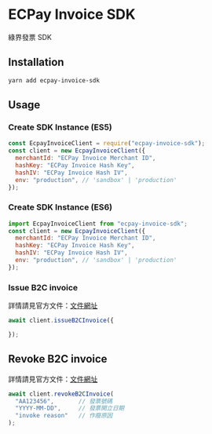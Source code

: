 # ECPay Invoice SDK

綠界發票 SDK

## Installation

```bash
yarn add ecpay-invoice-sdk
```

## Usage

### Create SDK Instance (ES5)

```javascript
const EcpayInvoiceClient = require("ecpay-invoice-sdk");
const client = new EcpayInvoiceClient({
  merchantId: "ECPay Invoice Merchant ID",
  hashKey: "ECPay Invoice Hash Key",
  hashIV: "ECPay Invoice Hash IV",
  env: "production", // 'sandbox' | 'production'
});
```

### Create SDK Instance (ES6)

```javascript
import EcpayInvoiceClient from "ecpay-invoice-sdk";
const client = new EcpayInvoiceClient({
  merchantId: "ECPay Invoice Merchant ID",
  hashKey: "ECPay Invoice Hash Key",
  hashIV: "ECPay Invoice Hash IV",
  env: "production", // 'sandbox' | 'production'
});
```

### Issue B2C invoice

詳情請見官方文件：[文件網址](https://www.ecpay.com.tw/Content/files/ecpay_004.pdf)

```javascript
await client.issueB2CInvoice({

});
```

## Revoke B2C invoice

詳情請見官方文件：[文件網址](https://www.ecpay.com.tw/Content/files/ecpay_004.pdf)

```javascript
await client.revokeB2CInvoice(
  "AA123456",       // 發票號碼
  "YYYY-MM-DD",     // 發票開立日期
  "invoke reason"   // 作廢原因
);
```
